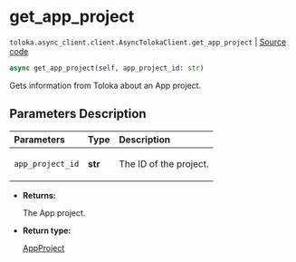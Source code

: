 # get_app_project
`toloka.async_client.client.AsyncTolokaClient.get_app_project` | [Source code](https://github.com/Toloka/toloka-kit/blob/v1.1.4/src/async_client/client.py#L0)

```python
async get_app_project(self, app_project_id: str)
```

Gets information from Toloka about an App project.

## Parameters Description

| Parameters | Type | Description |
| :----------| :----| :-----------|
`app_project_id`|**str**|<p>The ID of the project.</p>

* **Returns:**

  The App project.

* **Return type:**

  [AppProject](toloka.client.app.AppProject.md)
